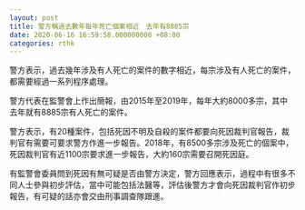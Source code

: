 ```yaml
---
layout: post
title: 警方稱過去數年每年死亡個案相近　去年有8885宗
date: 2020-06-16 16:59:58.000000000 +08:00
categories: rthk
---
```


警方表示，過去幾年涉及有人死亡的案件的數字相近，每宗涉及有人死亡的案件，都需要經過一系列程序處理。

警方代表在監警會上作出簡報，由2015年至2019年，每年大約8000多宗，其中去年就有8885宗有人死亡的案件。

警方表示，有20種案件，包括死因不明及自殺的案件都要向死因裁判官報告，裁判官有需要可要求警方作進一步報告。2018年，有8500多宗涉及死亡的個案中，死因裁判官有近1100宗要求進一步報告，大約160宗需要召開死因庭。

有監警會委員問到死因有無可疑是否由警方決定，警方回應表示，過程中有很多不同人士參與初步評估，當中可能包括法醫等，評估後警方才會向死因裁判官作初步報告，有可疑的話亦會交由刑事調查隊跟進。
